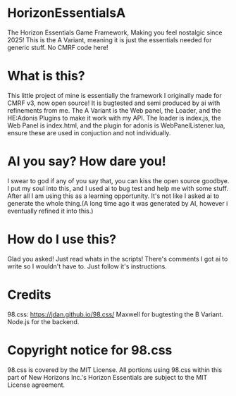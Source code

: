 # HorizonEssentialsA
The Horizon Essentials Game Framework, Making you feel nostalgic since 2025! This is the A Variant, 
meaning it is just the essentials needed for generic stuff. No CMRF code here!

# What is this?
This little project of mine is essentially the framework I originally made for CMRF v3, now open source!
It is bugtested and semi produced by ai with refinements from me. The A Variant is the Web panel, the Loader, and the HE:Adonis Plugins to make it work with my API.
The loader is index.js, the Web Panel is index.html, and the plugin for adonis is WebPanelListener.lua, ensure these are used in conjuction and not individually.

# AI you say? How dare you!
I swear to god if any of you say that, you can kiss the open source goodbye. 
I put my soul into this, and I used ai to bug test and help me with some stuff. 
After all I am using this as a learning opportunity. It's not like I asked ai to generate the whole thing.(A long time ago it was generated by AI, however i eventually refined it into this.)

# How do I use this?
Glad you asked! Just read whats in the scripts! There's comments I got ai to write so I wouldn't have to.
Just follow it's instructions.

# Credits

98.css: https://jdan.github.io/98.css/
Maxwell for bugtesting the B Variant.
Node.js for the backend.

# Copyright notice for 98.css
98.css is covered by the MIT License. All portions using 98.css within this part of New Horizons Inc.'s Horizon Essentials are subject to the MIT License agreement.
